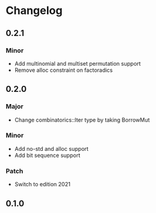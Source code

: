 # Changelog

## 0.2.1

### Minor

- Add multinomial and multiset permutation support
- Remove alloc constraint on factoradics

## 0.2.0

### Major

- Change combinatorics::Iter type by taking BorrowMut

### Minor

- Add no-std and alloc support
- Add bit sequence support

### Patch

- Switch to edition 2021

## 0.1.0
